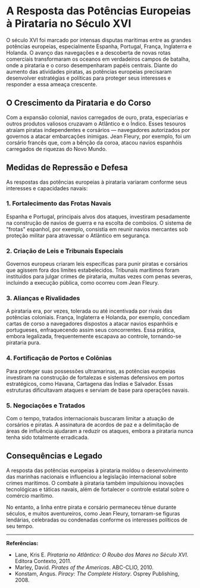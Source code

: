 # A Resposta das Potências Europeias à Pirataria no Século XVI

O século XVI foi marcado por intensas disputas marítimas entre as grandes potências europeias, especialmente Espanha, Portugal, França, Inglaterra e Holanda. O avanço das navegações e a descoberta de novas rotas comerciais transformaram os oceanos em verdadeiros campos de batalha, onde a pirataria e o corso desempenharam papéis centrais. Diante do aumento das atividades piratas, as potências europeias precisaram desenvolver estratégias e políticas para proteger seus interesses e responder a essa ameaça crescente.

## O Crescimento da Pirataria e do Corso

Com a expansão colonial, navios carregados de ouro, prata, especiarias e outros produtos valiosos cruzavam o Atlântico e o Índico. Esses tesouros atraíam piratas independentes e corsários — navegadores autorizados por governos a atacar embarcações inimigas. Jean Fleury, por exemplo, foi um corsário francês que, com a bênção da coroa, atacou navios espanhóis carregados de riquezas do Novo Mundo.

## Medidas de Repressão e Defesa

As respostas das potências europeias à pirataria variaram conforme seus interesses e capacidades navais:

### 1. **Fortalecimento das Frotas Navais**

Espanha e Portugal, principais alvos dos ataques, investiram pesadamente na construção de navios de guerra e na escolta de comboios. O sistema de "frotas" espanhol, por exemplo, consistia em reunir navios mercantes sob proteção militar para atravessar o Atlântico em segurança.

### 2. **Criação de Leis e Tribunais Especiais**

Governos europeus criaram leis específicas para punir piratas e corsários que agissem fora dos limites estabelecidos. Tribunais marítimos foram instituídos para julgar crimes de pirataria, muitas vezes com penas severas, incluindo a execução pública, como ocorreu com Jean Fleury.

### 3. **Alianças e Rivalidades**

A pirataria era, por vezes, tolerada ou até incentivada por rivais das potências coloniais. França, Inglaterra e Holanda, por exemplo, concediam cartas de corso a navegadores dispostos a atacar navios espanhóis e portugueses, enfraquecendo assim seus concorrentes. Essa prática, embora legalizada, frequentemente escapava ao controle, tornando-se pirataria pura.

### 4. **Fortificação de Portos e Colônias**

Para proteger suas possessões ultramarinas, as potências europeias investiram na construção de fortalezas e sistemas defensivos em portos estratégicos, como Havana, Cartagena das Índias e Salvador. Essas estruturas dificultavam ataques e serviam de base para operações navais.

### 5. **Negociações e Tratados**

Com o tempo, tratados internacionais buscaram limitar a atuação de corsários e piratas. A assinatura de acordos de paz e a delimitação de áreas de influência ajudaram a reduzir os ataques, embora a pirataria nunca tenha sido totalmente erradicada.

## Consequências e Legado

A resposta das potências europeias à pirataria moldou o desenvolvimento das marinhas nacionais e influenciou a legislação internacional sobre crimes marítimos. O combate à pirataria também impulsionou inovações tecnológicas e táticas navais, além de fortalecer o controle estatal sobre o comércio marítimo.

No entanto, a linha entre pirata e corsário permaneceu tênue durante séculos, e muitos aventureiros, como Jean Fleury, tornaram-se figuras lendárias, celebradas ou condenadas conforme os interesses políticos de seu tempo.

---

**Referências:**

- Lane, Kris E. *Pirataria no Atlântico: O Roubo dos Mares no Século XVI*. Editora Contexto, 2011.
- Marley, David. *Pirates of the Americas*. ABC-CLIO, 2010.
- Konstam, Angus. *Piracy: The Complete History*. Osprey Publishing, 2008.